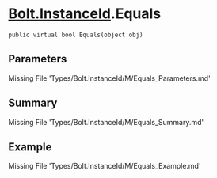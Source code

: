 # [Bolt.InstanceId](Types/Bolt.InstanceId.md).Equals
`public virtual bool Equals(object obj)`
## Parameters
Missing File 'Types/Bolt.InstanceId/M/Equals_Parameters.md'
## Summary
Missing File 'Types/Bolt.InstanceId/M/Equals_Summary.md'
## Example
Missing File 'Types/Bolt.InstanceId/M/Equals_Example.md'
